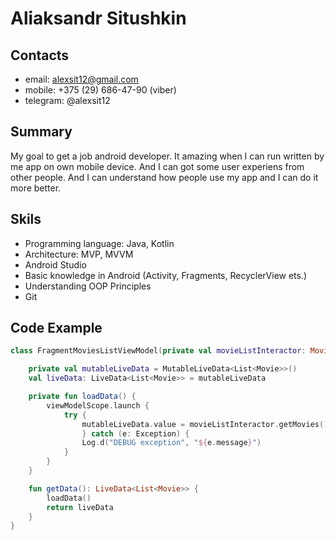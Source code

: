 #  Aliaksandr Situshkin
## Contacts
* email: alexsit12@gmail.com
* mobile: +375 (29) 686-47-90 (viber)
* telegram: @alexsit12

## Summary
My goal to get a job android developer.
It amazing when I can run written by me app on own mobile device. And I can got some user experiens from other people. And I can understand how people use my app and I can  do it more better.

## Skils
* Programming language: Java, Kotlin
* Architecture: MVP, MVVM
* Android Studio
* Basic knowledge in Android (Activity, Fragments, RecyclerView ets.)
* Understanding OOP Principles
* Git

## Code Example
```kotlin
class FragmentMoviesListViewModel(private val movieListInteractor: MovieListInteractor): ViewModel() {

    private val mutableLiveData = MutableLiveData<List<Movie>>()
    val liveData: LiveData<List<Movie>> = mutableLiveData

    private fun loadData() {
        viewModelScope.launch {
            try {
                mutableLiveData.value = movieListInteractor.getMovies()
                } catch (e: Exception) {
                Log.d("DEBUG exception", "${e.message}")
            }
        }
    }

    fun getData(): LiveData<List<Movie>> {
        loadData()
        return liveData
    }
}
```
